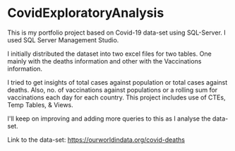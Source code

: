 # CovidExploratoryAnalysis
This is my portfolio project based on Covid-19 data-set using SQL-Server. I used SQL Server Management Studio.

I initially distributed the dataset into two excel files for two tables. 
One mainly with the deaths information and other with the Vaccinations information.

I tried to get insights of total cases against population or total cases against deaths. 
Also, no. of vaccinations against populations or a rolling sum for vaccinations each day for each country.
This project includes use of CTEs, Temp Tables, & Views. 

I'll keep on improving and adding more queries to this as I analyse the data-set.

Link to the data-set:
https://ourworldindata.org/covid-deaths

